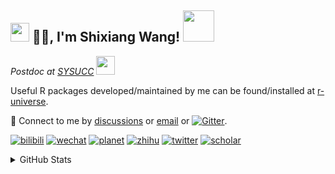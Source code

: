 
<h2><img src="https://emojis.slackmojis.com/emojis/images/1531849430/4246/blob-sunglasses.gif?1531849430" width="30"/> 🙏🏻, I'm Shixiang Wang! <img src="https://media.giphy.com/media/12oufCB0MyZ1Go/giphy.gif" width="50"></h2>

<p><em>Postdoc at <a href="https://sysucc.org.cn/">SYSUCC</a> <img src="https://media.giphy.com/media/WUlplcMpOCEmTGBtBW/giphy.gif" width="30"> 
</em></p>

Useful R packages developed/maintained by me can be found/installed at [r-universe](https://shixiangwang.r-universe.dev/).

💬 Connect to me by
[discussions](https://github.com/ShixiangWang/self-study/discussions) or [email](mailto:w_shixiang@163.com) or [![Gitter](https://badges.gitter.im/ShixiangWang/community.svg)](https://gitter.im/ShixiangWang/community?utm_source=badge&utm_medium=badge&utm_campaign=pr-badge). 

[![bilibili](https://img.shields.io/badge/王诗翔-B站-yellow)](https://space.bilibili.com/11553374) [![wechat](https://img.shields.io/badge/王诗翔-微信公众号-important)](https://shixiangwang.github.io/home/logo/qrcode.jpg) [![planet](https://img.shields.io/badge/王诗翔-知识星球-blueviolet)](https://t.zsxq.com/rBqbIei)  [![zhihu](https://img.shields.io/badge/王诗翔-知乎-blue)](https://www.zhihu.com/people/shixiangwang) [![twitter](https://img.shields.io/badge/WangShxiang-twitter-ff69b4)](https://twitter.com/WangShxiang) [![scholar](https://img.shields.io/badge/ShixiangWang-Scholar-00ffff)](https://scholar.google.com/citations?user=FvNp0NkAAAAJ) 

<details>
 
<summary>GitHub Stats</summary>


<!--START_SECTION:waka-->
**🐱 My GitHub Data** 

> 🏆 994 Contributions in the Year 2022
 > 
> 📦 3.8 MB Used in GitHub's Storage 
 > 
> 🚫 Not Opted to Hire
 > 
> 📜 78 Public Repositories 
 > 
> 🔑 16 Private Repositories  
 > 
**I'm an Early 🐤** 

```text
🌞 Morning    350 commits    ███░░░░░░░░░░░░░░░░░░░░░░   14.76% 
🌆 Daytime    912 commits    █████████░░░░░░░░░░░░░░░░   38.46% 
🌃 Evening    940 commits    ██████████░░░░░░░░░░░░░░░   39.65% 
🌙 Night      169 commits    █░░░░░░░░░░░░░░░░░░░░░░░░   7.13%

```
📅 **I'm Most Productive on Friday** 

```text
Monday       359 commits    ███░░░░░░░░░░░░░░░░░░░░░░   15.14% 
Tuesday      394 commits    ████░░░░░░░░░░░░░░░░░░░░░   16.62% 
Wednesday    398 commits    ████░░░░░░░░░░░░░░░░░░░░░   16.79% 
Thursday     356 commits    ███░░░░░░░░░░░░░░░░░░░░░░   15.01% 
Friday       409 commits    ████░░░░░░░░░░░░░░░░░░░░░   17.25% 
Saturday     191 commits    ██░░░░░░░░░░░░░░░░░░░░░░░   8.06% 
Sunday       264 commits    ██░░░░░░░░░░░░░░░░░░░░░░░   11.13%

```


**I Mostly Code in R** 

```text
R                        50 repos            ██████████████░░░░░░░░░░░   56.18% 
HTML                     10 repos            ██░░░░░░░░░░░░░░░░░░░░░░░   11.24% 
Shell                    5 repos             █░░░░░░░░░░░░░░░░░░░░░░░░   5.62% 
Go                       5 repos             █░░░░░░░░░░░░░░░░░░░░░░░░   5.62% 
JavaScript               5 repos             █░░░░░░░░░░░░░░░░░░░░░░░░   5.62%

```



 Last Updated on 24/06/2022 20:23:50 UTC
<!--END_SECTION:waka-->

> These Readme stats are generated using github action [awesome-readme-stats](https://github.com/anmol098/waka-readme-stats)

-----

**NOTE: Top languages does not indicate my skill level or anything like that. It is just a metric of which languages have been hosted by me on GitHub based on the usage across repositories.**

</details>
